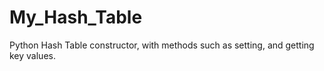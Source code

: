# My_Hash_Table
Python Hash Table constructor, with methods such as setting, and getting key values.
